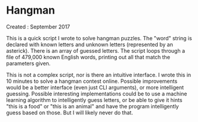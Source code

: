 # Hangman
Created : September 2017

This is a quick script I wrote to solve hangman puzzles. The "word" string is declared with known letters and unknown letters (represented by an asterick). There is an array of guessed letters. The script loops through a file of 479,000 known English words, printing out all that match the parameters given. 

This is not a complex script, nor is there an intuitive interface. I wrote this in 10 minutes to solve a hangman contest online. Possible improvements would be a better interface (even just CLI arguments), or more intelligent guessing. Possible interesting implementations could be to use a machine learning algorithm to intelligently guess letters, or be able to give it hints "this is a food" or "this is an animal" and have the program intelligently guess based on those. But I will likely never do that.
